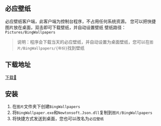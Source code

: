 ## 必应壁纸
必应壁纸客户端，此客户端为控制台程序，不占用任何系统资源。
您可以把快捷图片放在桌面，双击即可下载壁纸，并自动设置壁纸
壁纸路径：`Pictures/BingWallpapers`

> 说明：程序会下载当天的必应壁纸，并自动设置为桌面壁纸，您可以在`图片/BingWallpapers/{年份}`找到壁纸

## 下载地址
[下载🎁](https://github.com/HeroWong95/BingWallpaper/releases)

## 安装
1. 在`图片`文件夹下创建`BingWallpapers`
2. 将`BingWallpaper.exe`和`Newtonsoft.Json.dll`复制到`图片/BingWallpapers`
3. 将快捷方式发送到桌面，您也可以改名为`必应壁纸`
